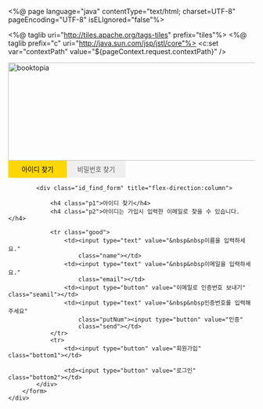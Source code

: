 <%@ page language="java" contentType="text/html; charset=UTF-8"
	pageEncoding="UTF-8" isELIgnored="false"%>

<%@ taglib uri="http://tiles.apache.org/tags-tiles" prefix="tiles"%>
<%@ taglib prefix="c" uri="http://java.sun.com/jsp/jstl/core"%>
<c:set var="contextPath" value="${pageContext.request.contextPath}" />
<!DOCTYPE html>
<html>
<head>
<meta charset="utf-8">
<title>아이디 찾기창</title>

<style>
.id_find_form {
	width: 550px;
	height: 500px;
	background: #E2E2E2;
	text-align: center;
	padding: 50px;
}

tr {
	margin-top: 20px;
}

td {
	margin: 20px;
}

.one {
	width: 120px;
	height: 35px;
	border: none;
	background-color: rgb(255, 215, 0);
}

.two {
	width: 120px;
	height: 35px;
	border: none;
		color: #545454;
}

.p1 {
	font-size: 2em;
	color: black;
	font-weight: bold;
}

.p2 {
	font-size: 1.2em;
	color: black;
	margin: 25px 0px;
}

.name {
	width: 550px;
	height: 45px;
	magin-top: 50px;
	border: none;
	font-weight: bold;
	margin: 40px 0px 10px 0px;
	color: #6a6a6a;
}

.email {
	width: 550px;
	height: 45px;
	magin-top: 30px;
	border: none;
	font-weight: bold;
	margin: 20px 0px 80px 0px;
	color: #6a6a6a;
}

.seamil {
	width: 550px;
	height: 45px;
	background-color: rgb(255, 215, 0);
	border: none;
	font-weight: bold;
	magin: 25px 0px 10px 0px;
}

.putNum {
	width: 450px;
	height: 45px;
	border: none;
	font-weight: bold;
	magin: 10px 0px;
	margin-top: 20px;
	color: #6a6a6a;
}

.send {
	width: 100px;
	height: 45px;
	background-color: #2c2c2c;
	color: white;
	border: none;
	font-weight: bold;
	margin-top: 20px;
}

.bottom1 {
	border: none;
	background: #E2E2E2;
	margin-left: 400px;
	margin-right: 10px;
	margin-top: 30px;
	color: #545454;
}

.bottom2 {
	border: none;
	background: #E2E2E2;
	margin-left: 30px;
	margin-top: 30px;
	color: #545454;
}
</style>
</head>
<body>
	<div class="middle">
		<img width="600px" height="200px" class="logo" alt="booktopia"
			src="${contextPath}/resources/image/loginForm.png">
		<form method="post" action="${contextPath}/member/addMember.do">
			<input type="button" value="아이디 찾기" class="one"><input
				type="button" value="비밀번호 찾기" class="two">

			<div class="id_find_form" title="flex-direction:column">

				<h4 class="p1">아이디 찾기</h4>
				<h4 class="p2">아이디는 가입시 입력한 이메일로 찾을 수 있습니다.</h4>

				<tr class="good">
					<td><input type="text" value="&nbsp&nbsp이름을 입력하세요."
						class="name"></td>
					<td><input type="text" value="&nbsp&nbsp이메일을 입력하세요."
						class="email"></td>
					<td><input type="button" value="이메일로 인증번호 보내기" class="seamil"></td>
					<td><input type="text" value="&nbsp&nbsp인증번호를 입력해주세요"
						class="putNum"><input type="button" value="인증"
						class="send"></td>
				</tr>
				<tr>
					<td><input type="button" value="회원가입" class="bottom1"></td>

					<td><input type="button" value="로그인" class="bottom2"></td>
			</div>
		</form>
	</div>
</body>
</html>
